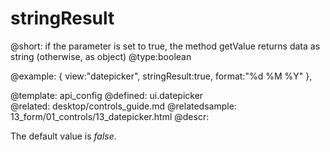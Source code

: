 stringResult
=============


@short:
	if the parameter is set to true, the method getValue returns data as string (otherwise, as object)
@type:boolean

@example:
{ view:"datepicker", stringResult:true, format:"%d  %M %Y" },

@template:	api_config
@defined:	ui.datepicker	
@related:
	desktop/controls_guide.md
@relatedsample:
	13_form/01_controls/13_datepicker.html
@descr:

The default value is <i>false</i>.

